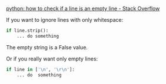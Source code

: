 ---
---

[python: how to check if a line is an empty line - Stack Overflow](https://stackoverflow.com/questions/7896495/python-how-to-check-if-a-line-is-an-empty-line)

If you want to ignore lines with only whitespace:

``` python
if line.strip():
    ... do something
```

The empty string is a False value.

Or if you really want only empty lines:

``` python
if line in ['\n', '\r\n']:
    ... do  something
```